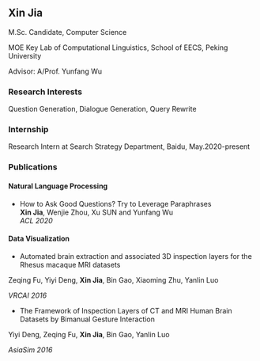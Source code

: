 ## Xin Jia

M.Sc. Candidate, Computer Science

MOE Key Lab of Computational Linguistics, School of EECS, Peking University

Advisor: A/Prof. Yunfang Wu


### Research Interests
Question Generation, Dialogue Generation, Query Rewrite


### Internship
Research Intern at Search Strategy Department, Baidu, May.2020-present


### Publications
#### Natural Language Processing
+ How to Ask Good Questions? Try to Leverage Paraphrases<br />**Xin Jia**, Wenjie Zhou, Xu SUN and Yunfang Wu<br />*ACL 2020*

#### Data Visualization

+ Automated brain extraction and associated 3D inspection layers for the Rhesus macaque
MRI datasets

Zeqing Fu, Yiyi Deng, **Xin Jia**, Bin Gao, Xiaoming Zhu, Yanlin Luo

*VRCAI 2016*  


+ The Framework of Inspection Layers of CT and MRI Human Brain Datasets by Bimanual Gesture Interaction

Yiyi Deng, Zeqing Fu, **Xin Jia**, Bin Gao, Yanlin Luo

*AsiaSim 2016*  


